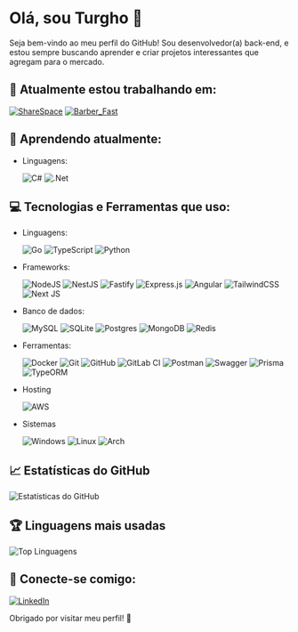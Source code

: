 # Olá, sou Turgho 👋

Seja bem-vindo ao meu perfil do GitHub! Sou desenvolvedor(a) back-end, e estou sempre buscando aprender e criar projetos interessantes que agregam para o mercado.

## 🔭 Atualmente estou trabalhando em:
[![ShareSpace](https://github-readme-stats.vercel.app/api/pin/?username=Turgho&repo=ShareSpace&show_owner=true&theme=dark&show_icons=true)](https://github.com/Turgho/ShareSpace)
[![Barber_Fast](https://github-readme-stats.vercel.app/api/pin/?username=Turgho&repo=BarberFast&show_owner=true&theme=dark&show_icons=true)](https://github.com/Turgho/BarberFast)

## 🌱 Aprendendo atualmente:
- Linguagens:

  ![C#](https://img.shields.io/badge/c%23-%23239120.svg?style=for-the-badge&logo=csharp&logoColor=white)
  ![.Net](https://img.shields.io/badge/.NET-5C2D91?style=for-the-badge&logo=.net&logoColor=white)

## 💻 Tecnologias e Ferramentas que uso:
- Linguagens:

  ![Go](https://img.shields.io/badge/go-%2300ADD8.svg?style=for-the-badge&logo=go&logoColor=white)
  ![TypeScript](https://img.shields.io/badge/typescript-%23007ACC.svg?style=for-the-badge&logo=typescript&logoColor=white)
  ![Python](https://img.shields.io/badge/python-3670A0?style=for-the-badge&logo=python&logoColor=ffdd54)

- Frameworks:

  ![NodeJS](https://img.shields.io/badge/node.js-6DA55F?style=for-the-badge&logo=node.js&logoColor=white)
  ![NestJS](https://img.shields.io/badge/nestjs-%23E0234E.svg?style=for-the-badge&logo=nestjs&logoColor=white)
  ![Fastify](https://img.shields.io/badge/fastify-%23000000.svg?style=for-the-badge&logo=fastify&logoColor=white)
  ![Express.js](https://img.shields.io/badge/express.js-%23404d59.svg?style=for-the-badge&logo=express&logoColor=%2361DAFB)
  ![Angular](https://img.shields.io/badge/angular-%23DD0031.svg?style=for-the-badge&logo=angular&logoColor=white)
  ![TailwindCSS](https://img.shields.io/badge/tailwindcss-%2338B2AC.svg?style=for-the-badge&logo=tailwind-css&logoColor=white)
  ![Next JS](https://img.shields.io/badge/Next-black?style=for-the-badge&logo=next.js&logoColor=white)
  
- Banco de dados:
  
  ![MySQL](https://img.shields.io/badge/mysql-4479A1.svg?style=for-the-badge&logo=mysql&logoColor=white)
  ![SQLite](https://img.shields.io/badge/sqlite-%2307405e.svg?style=for-the-badge&logo=sqlite&logoColor=white)
  ![Postgres](https://img.shields.io/badge/postgres-%23316192.svg?style=for-the-badge&logo=postgresql&logoColor=white)
  ![MongoDB](https://img.shields.io/badge/MongoDB-%234ea94b.svg?style=for-the-badge&logo=mongodb&logoColor=white)
  ![Redis](https://img.shields.io/badge/redis-%23DD0031.svg?style=for-the-badge&logo=redis&logoColor=white)

- Ferramentas:

  ![Docker](https://img.shields.io/badge/docker-%230db7ed.svg?style=for-the-badge&logo=docker&logoColor=white)
  ![Git](https://img.shields.io/badge/git-%23F05033.svg?style=for-the-badge&logo=git&logoColor=white)
  ![GitHub](https://img.shields.io/badge/github-%23121011.svg?style=for-the-badge&logo=github&logoColor=white)
  ![GitLab CI](https://img.shields.io/badge/gitlab%20ci-%23181717.svg?style=for-the-badge&logo=gitlab&logoColor=white)
  ![Postman](https://img.shields.io/badge/Postman-FF6C37?style=for-the-badge&logo=postman&logoColor=white)
  ![Swagger](https://img.shields.io/badge/-Swagger-%23Clojure?style=for-the-badge&logo=swagger&logoColor=white)
  ![Prisma](https://img.shields.io/badge/Prisma-3982CE?style=for-the-badge&logo=Prisma&logoColor=white)
  ![TypeORM](https://img.shields.io/badge/TypeORM-FE0803.svg?style=for-the-badge&logo=typeorm&logoColor=white)

- Hosting

  ![AWS](https://img.shields.io/badge/AWS-%23FF9900.svg?style=for-the-badge&logo=amazon-aws&logoColor=white)

- Sistemas

  ![Windows](https://img.shields.io/badge/Windows-0078D6?style=for-the-badge&logo=windows&logoColor=white)
  ![Linux](https://img.shields.io/badge/Linux-FCC624?style=for-the-badge&logo=linux&logoColor=black)
  ![Arch](https://img.shields.io/badge/Arch%20Linux-1793D1?logo=arch-linux&logoColor=fff&style=for-the-badge)

## 📈 Estatísticas do GitHub

![Estatísticas do GitHub](https://github-readme-stats.vercel.app/api?username=Turgho&show_icons=true&count_private=true&hide=prs&theme=dark)

## 🏆 Linguagens mais usadas

![Top Linguagens](https://github-readme-stats.vercel.app/api/top-langs/?username=Turgho&hide=html,css&layout=compact&theme=dark)

## 🤝 Conecte-se comigo:
[![LinkedIn](https://img.shields.io/badge/linkedin-%230077B5.svg?style=for-the-badge&logo=linkedin&logoColor=white&link)](https://linkedin.com/in/victorhugotp)

Obrigado por visitar meu perfil! 🚀
